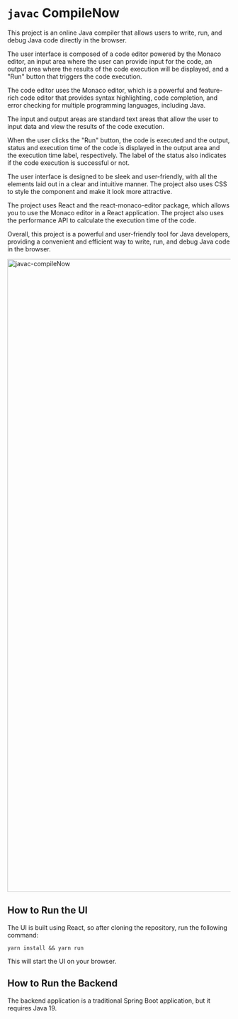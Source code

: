 # `javac` CompileNow

This project is an online Java compiler that allows users to write, run, and debug Java code directly in the browser.

The user interface is composed of a code editor powered by the Monaco editor, an input area where the user can provide input for the code, an output area where the results of the code execution will be displayed, and a "Run" button that triggers the code execution.

The code editor uses the Monaco editor, which is a powerful and feature-rich code editor that provides syntax highlighting, code completion, and error checking for multiple programming languages, including Java.

The input and output areas are standard text areas that allow the user to input data and view the results of the code execution.

When the user clicks the "Run" button, the code is executed and the output, status and execution time of the code is displayed in the output area and the execution time label, respectively. The label of the status also indicates if the code execution is successful or not.

The user interface is designed to be sleek and user-friendly, with all the elements laid out in a clear and intuitive manner. The project also uses CSS to style the component and make it look more attractive.

The project uses React and the react-monaco-editor package, which allows you to use the Monaco editor in a React application. The project also uses the performance API to calculate the execution time of the code.

Overall, this project is a powerful and user-friendly tool for Java developers, providing a convenient and efficient way to write, run, and debug Java code in the browser.


<img width="1430" alt="javac-compileNow" src="https://user-images.githubusercontent.com/429073/212443274-22abfb98-760b-4060-81bd-d18adcec22f7.png">

## How to Run the UI
The UI is built using React, so after cloning the repository, run the following command:

`yarn install && yarn run`

This will start the UI on your browser.

## How to Run the Backend
The backend application is a traditional Spring Boot application, but it requires Java 19.


